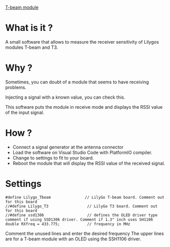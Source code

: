 [T-beam module]()
# What is it ?
A small software that allows to measure the receiver sensitivity of Lilygos modules T-beam and T3.

# Why ?
Sometimes, you can doubt of a module that seems to have receiving problems.

Injecting a signal with a known value, you can check this.

This software puts the module in receive mode and displays the RSSI value of the input signal.

# How ?
- Connect a signal generator at the antenna connector
- Load the software on Visual Studio Code with PlatformIO compiler.
- Change to settings to fit to your board.
- Reboot the module that will display the RSSI value of the received signal.

# Settings
    #define Lilygo_Tbeam               // LilyGo T-beam board. Comment out for this board
    //#define Lilygo_T3                 // LilyGo T3 board. Comment out for this board
    //#define ssd1306                   // defines the OLED driver type comment if using SSD1306 driver. Comment if 1.3" inch uses SH1106
    double RXfreq = 433.775;            // frequency in MHz

Comment the unused lines and enter the desired frequency
The upper lines are for a T-beam module with an OLED using the SSH1106 driver.
